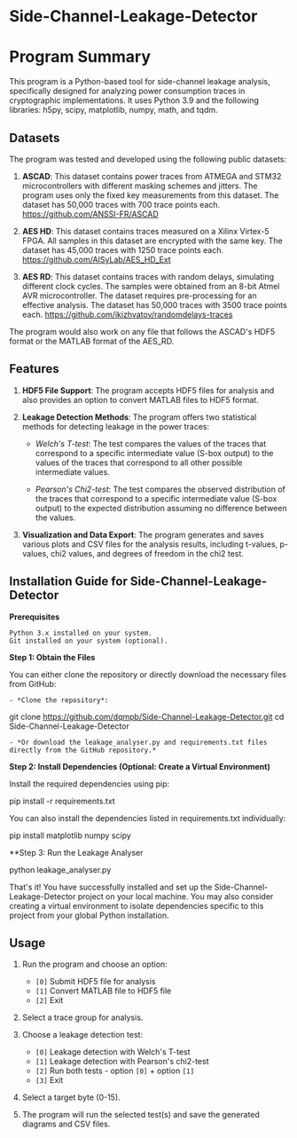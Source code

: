 # Side-Channel-Leakage-Detector

# Program Summary

This program is a Python-based tool for side-channel leakage analysis, specifically designed for analyzing power consumption traces in cryptographic implementations. It uses Python 3.9 and the following libraries: h5py, scipy, matplotlib, numpy, math, and tqdm.

## Datasets

The program was tested and developed using the following public datasets:

1. **ASCAD**: This dataset contains power traces from ATMEGA and STM32 microcontrollers with different masking schemes and jitters. The program uses only the fixed key measurements from this dataset. The dataset has 50,000 traces with 700 trace points each. https://github.com/ANSSI-FR/ASCAD

2. **AES HD**: This dataset contains traces measured on a Xilinx Virtex-5 FPGA. All samples in this dataset are encrypted with the same key. The dataset has 45,000 traces with 1250 trace points each. https://github.com/AISyLab/AES_HD_Ext

3. **AES RD**: This dataset contains traces with random delays, simulating different clock cycles. The samples were obtained from an 8-bit Atmel AVR microcontroller. The dataset requires pre-processing for an effective analysis. The dataset has 50,000 traces with 3500 trace points each. https://github.com/ikizhvatov/randomdelays-traces

The program would also work on any file that follows the ASCAD's HDF5 format or the MATLAB format of the AES_RD.

## Features

1. **HDF5 File Support**: The program accepts HDF5 files for analysis and also provides an option to convert MATLAB files to HDF5 format.

2. **Leakage Detection Methods**: The program offers two statistical methods for detecting leakage in the power traces:

   - *Welch's T-test*: The test compares the values of the traces that correspond to a specific intermediate value (S-box output) to the values of the traces that correspond to all other possible intermediate values.
   
   - *Pearson's Chi2-test*: The test compares the observed distribution of the traces that correspond to a specific intermediate value (S-box output) to the expected distribution assuming no difference between the values.

3. **Visualization and Data Export**: The program generates and saves various plots and CSV files for the analysis results, including t-values, p-values, chi2 values, and degrees of freedom in the chi2 test.

## Installation Guide for Side-Channel-Leakage-Detector

**Prerequisites**

    Python 3.x installed on your system.
    Git installed on your system (optional).

**Step 1: Obtain the Files**

You can either clone the repository or directly download the necessary files from GitHub:

    - *Clone the repository*:

  git clone https://github.com/dqmpb/Side-Channel-Leakage-Detector.git
  cd Side-Channel-Leakage-Detector

    - *Or download the leakage_analyser.py and requirements.txt files directly from the GitHub repository.*

**Step 2: Install Dependencies (Optional: Create a Virtual Environment)**

Install the required dependencies using pip:

pip install -r requirements.txt

You can also install the dependencies listed in requirements.txt individually:

pip install matplotlib numpy scipy

**Step 3: Run the Leakage Analyser

python leakage_analyser.py

That's it! You have successfully installed and set up the Side-Channel-Leakage-Detector project on your local machine. You may also consider creating a virtual environment to isolate dependencies specific to this project from your global Python installation.


## Usage

1. Run the program and choose an option:
   - `[0]` Submit HDF5 file for analysis
   - `[1]` Convert MATLAB file to HDF5 file
   - `[2]` Exit

2. Select a trace group for analysis.

3. Choose a leakage detection test:
   - `[0]` Leakage detection with Welch's T-test
   - `[1]` Leakage detection with Pearson's chi2-test
   - `[2]` Run both tests - option `[0]` + option `[1]`
   - `[3]` Exit

4. Select a target byte (0-15).

5. The program will run the selected test(s) and save the generated diagrams and CSV files.
